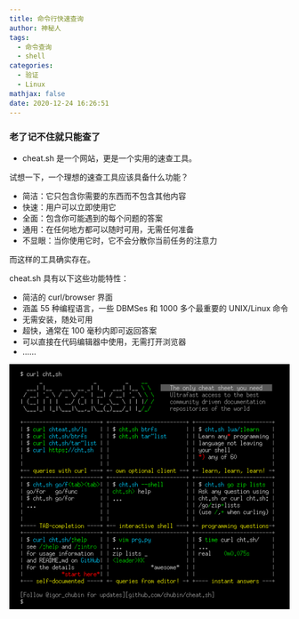 ```yaml
---
title: 命令行快速查询
author: 神秘人
tags:
  - 命令查询 
  - shell
categories:
  - 验证
  - Linux
mathjax: false
date: 2020-12-24 16:26:51
---
```




### 老了记不住就只能查了

* cheat.sh 是一个网站，更是一个实用的速查工具。

试想一下，一个理想的速查工具应该具备什么功能？

- 简洁：它只包含你需要的东西而不包含其他内容
- 快速：用户可以立即使用它
- 全面：包含你可能遇到的每个问题的答案
- 通用：在任何地方都可以随时可用，无需任何准备
- 不显眼：当你使用它时，它不会分散你当前任务的注意力

而这样的工具确实存在。

cheat.sh 具有以下这些功能特性：

- 简洁的 curl/browser 界面
- 涵盖 55 种编程语言，一些 DBMSes 和 1000 多个最重要的 UNIX/Linux 命令
- 无需安装，随处可用
- 超快，通常在 100 毫秒内即可返回答案
- 可以直接在代码编辑器中使用，无需打开浏览器
- ……

![cht.sh](命令行快速查询/cht.sh.png)